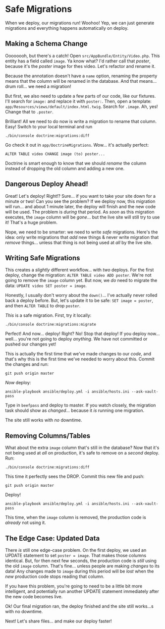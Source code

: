 # Safe Migrations

When we deploy, our migrations run! Woohoo! Yep, we can just generate migrations
and everything happens automatically on deploy.

## Making a Schema Change

Oooooooh, but there's a catch! Open `src/AppBundle/Entity/Video.php`. This entity
has a field called `image`. Ya know what? I'd rather call that *poster*, because
it's the *poster* image for thes video. Let's refactor and rename it.

Because the annotation doesn't have a `name` option, renaming the property means
that the column will be renamed in the database. And that means... drum roll...
we need a migration!

But first, we also need to update a few parts of our code, like our fixtures. I'll
search for `image:` and replace it with `poster:`. Then, open a template:
`app/Resources/views/default/index.html.twig`. Search for `.image`. Ah, yes! Change
that to `.poster`.

Brilliant! All we need to do now is write a migration to rename that column. Easy!
Switch to your local terminal and run

```terminal
./bin/console doctrine:migrations:diff
```

Go check it out in `app/DoctrineMigrations`. Wow... it's actually perfect:

	ALTER TABLE video CHANGE image (to) poster...

Doctrine is smart enough to know that we should *rename* the column instead of
dropping the old column and adding a new one.

## Dangerous Deploy Ahead!

Great! Let's deploy! Right!? Sure... if you want to take your site down for a minute
or two! Can you see the problem? If we deploy now, this migration will run... and
about 1 minute later, the deploy will finish and the new code will be used. The
problem is *during* that period. As *soon* as this migration executes, the `image`
column will be *gone*... but the live site will still try to use it! That's a huge
problem.

Nope, we need to be smarter: we need to write *safe* migrations. Here's the idea:
only write migrations that *add* new things & never write migration that *remove*
things... unless that thing is not being used at *all* by the live site.

## Writing Safe Migrations

This creates a *slightly* different workflow... with *two* deploys. For the first
deploy, change the migration: `ALTER TABLE video ADD poster`. We're not going to
remove the `image` column yet. But now, we *do* need to migrate the data:
`UPDATE video SET poster = image`.

Honestly, I usually don't worry about the `down()`... I've actually never rolled
back a deploy before. But, let's update it to be safe: `SET image = poster`, and
then `ALTER TABLE` to drop `poster`.

*This* is a safe migration. First, try it locally:

```terminal
./bin/console doctrine:migrations:migrate
```

Perfect! And now... deploy! Right? No! Stop that deploy! If you deploy now... well...
you're not going to deploy *anything*. We have not committed or pushed our changes
yet!

This is actually the first time that we've made changes to our *code*, and that's
why this is the first time we've needed to worry about this. Commit the changes
and run:

```terminal
git push origin master
```

*Now* deploy:

```terminal-silent
ansible-playbook ansible/deploy.yml -i ansible/hosts.ini --ask-vault-pass
```

Type in `beefpass` and deploy to master. If you watch closely, the migration task
should show as *changed*... because it *is* running one migration.

The site still works with *no* downtime. 

## Removing Columns/Tables

What about the extra `image` column that's still in the database? Now that it's
not being used at *all* on production, it's safe to remove on a *second* deploy.
Run:

```terminal
./bin/console doctrine:migrations:diff
```

This time it perfectly sees the DROP. Commit this new file and push:

```terminal-silent
git push origin master
```

Deploy!

```terminal-silent
ansible-playbook ansible/deploy.yml -i ansible/hosts.ini --ask-vault-pass
```

This time, when the `image` column is removed, the production code is *already*
not using it.

## The Edge Case: Updated Data

There *is* still one edge-case problem. On the first deploy, we used an UPDATE
statement to set `poster = image`. That makes those columns identical. But, for
then next few seconds, the production code is *still* using the old `image` column.
That's fine... unless people are making *changes* to its data! Any changes made to
`image` during this period will be *lost* when the *new* production code stops reading
that column.

If you have this problem, you're going to need to be a little bit more intelligent,
and potentially run another UPDATE statement immediately after the new code becomes
live.

Ok! Our final migration ran, the deploy finished and the site still works...s with no
downtime.

Next! Let's share files... and make our deploy faster!
